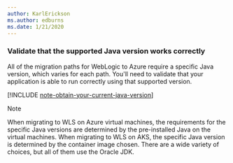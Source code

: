 ```yaml
---
author: KarlErickson
ms.author: edburns
ms.date: 1/21/2020
---
```


### Validate that the supported Java version works correctly

All of the migration paths for WebLogic to Azure require a specific Java version, which varies for each path. You'll need to validate that your application is able to run correctly using that supported version.

[!INCLUDE [note-obtain-your-current-java-version](note-obtain-your-current-java-version.md)]

> [!NOTE]
> When migrating to WLS on Azure virtual machines, the requirements for the specific Java versions are determined by the pre-installed Java on the virtual machines. When migrating to WLS on AKS, the specific Java version is determined by the container image chosen. There are a wide variety of choices, but all of them use the Oracle JDK.
